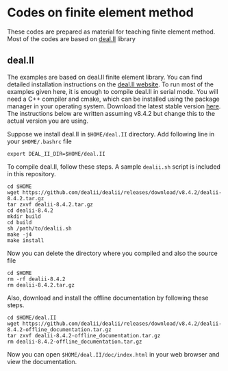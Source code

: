 # Codes on finite element method
These codes are prepared as material for teaching finite element method. Most of the codes are based on [deal.II](http://www.dealii.org) library

## deal.II
The examples are based on deal.II finite element library. You can find detailed installation instructions on the [deal.II website](http://www.dealii.org/developer/readme.html). To run most of the examples given here, it is enough to compile deal.II in serial mode. You will need a C++ compiler and cmake, which can be installed using the package manager in your operating system. Download the latest stable version [here](https://github.com/dealii/dealii/releases). The instructions below are written assuming v8.4.2 but change this to the actual version you are using.

Suppose we install deal.II in `$HOME/deal.II` directory. Add following line in your `$HOME/.bashrc` file
```
export DEAL_II_DIR=$HOME/deal.II
```
To compile deal.II, follow these steps. A sample `dealii.sh` script is included in this repository.
```
cd $HOME
wget https://github.com/dealii/dealii/releases/download/v8.4.2/dealii-8.4.2.tar.gz
tar zxvf dealii-8.4.2.tar.gz
cd dealii-8.4.2
mkdir build
cd build
sh /path/to/dealii.sh
make -j4
make install
```
Now you can delete the directory where you compiled and also the source file
```
cd $HOME
rm -rf dealii-8.4.2
rm dealii-8.4.2.tar.gz
```
Also, download and install the offline documentation by following these steps.
```
cd $HOME/deal.II
wget https://github.com/dealii/dealii/releases/download/v8.4.2/dealii-8.4.2-offline_documentation.tar.gz
tar zxvf dealii-8.4.2-offline_documentation.tar.gz
rm dealii-8.4.2-offline_documentation.tar.gz
```
Now you can open `$HOME/deal.II/doc/index.html` in your web browser and view the documentation.
